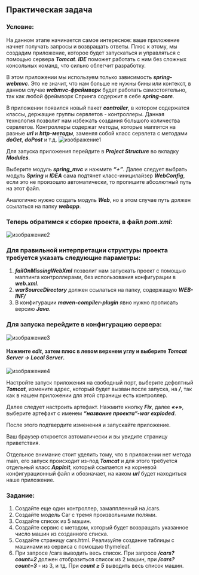 ## Практическая задача
### Условие:
На данном этапе начинается самое интересное: ваше приложение начнет получать запросы и возвращать ответы. Плюс к этому, мы создадим приложение, которое будет запускаться и управляться с помощью сервера ***Tomcat***. ***IDE*** поможет работать с ним без сложных консольных команд, что сильно облегчит разработку.

В этом приложении мы используем только зависимость ***spring-webmvc***. Это не значит, что нам больше не нужны бины или контекст, в данном случае ***webmvc-фреймворк*** будет работать самостоятельно, так как любой фреймворк Спринга содержит в себе ***spring-core***.

В приложении появился новый пакет ***controller***, в котором содержатся классы, держащие группы сервлетов - контроллеры. Данная технология позволит нам избежать создания большого количества сервлетов. Контроллеры содержат методы, которые маппятся на разные ***url*** и ***http-методы***, заменяя собой класс сервлета с методами ***doGet***, ***doPost*** и т.д.
![изображение1](https://lh6.googleusercontent.com/V0zHFfJUyF5SQXFwhSYqJhvFycC9unMxUg3ca233LFTeBO9wKsT-2nNGWyIfhUhckqiQZS0IF2xwL1DY7F2B9kQMG1qqNRhCva2KtVp9-XZ-NoZiBPjEp1fO_sM1v3Db78nv_44T)

Для запуска приложения перейдите в ***Project Structure*** во вкладку ***Modules***.

Выберите модуль ***spring_mvc*** и нажмите ***“+”***. Далее следует выбрать модуль ***Spring*** и ***IDEA*** сама подтянет класс-иницилайзер ***WebConfig***, если это не произошло автоматически, то пропишите абсолютный путь на этот файл. 

Аналогично нужно создать модуль ***Web***, но в этом случае путь должен ссылаться на папку ***webapp***.

### Теперь обратимся к сборке проекта, в файл ***pom.xml***:
![изображение2](https://sun9-55.userapi.com/c857124/v857124447/f0d41/ACNc4bfWMvA.jpg)

### Для правильной интерпретации структуры проекта требуется указать следующие параметры:
1) ***failOnMissingWebXml*** позволит нам запускать проект с помощью маппинга контроллерами, без использования конфигурации в ***web.xml***.
2) ***warSourceDirectory*** должен ссылаться на папку, содержащую ***WEB-INF/***
3) В конфигурации ***maven-compiler-plugin*** явно нужно прописать версию ***Java***.
### Для запуска перейдите в конфигурацию сервера:
![изображение3](https://lh5.googleusercontent.com/QCbN9RnuFYJoLdEg-rkrg_fph9mg7LC1mVJGKhmk3rcDVuk1OLjLIqt3JvI_Q823uoUC99y34x0cv0T_rfcfgKoy_u8K3tiCNCZLF-s6XDlj9L7oQkCFJZBX0PoFtFReRQUs_c_s)

#### Нажмите ***edit***, затем плюс в левом верхнем углу и выберите ***Tomcat Server -> Local Server***.
![изображение4](https://lh5.googleusercontent.com/WIXIb9-WpoQnNYamC0mFTLFg2BhuOIWO3UV4x5FwZVU2YAGg2fYldatFERakFI89bhkpIVpw-UA1TeX4OfXo6mhwRobfm3z20D_gxW1yabksOY-R0umL2AzSkU2WGZ0WkDOjc76t)

Настройте запуск приложения на свободный порт, выберите дефолтный ***Tomcat***, измените адрес, который будет вызван после запуска, на ***/***, так как в нашем приложении для этой страницы есть контроллер.

Далее следует настроить артефакт. Нажмите кнопку ***Fix***, далее ***«+»***, выберите артефакт с именем ***“название проекта”-war exploded***.

После этого подтвердите изменения и запускайте приложение.

Ваш браузер откроется автоматически и вы увидите страницу приветствия.

Отдельное внимание стоит уделить тому, что в приложении нет метода main, его запуск происходит из-под ***Tomcat*** и для этого требуется отдельный класс ***AppInit***, который ссылается на корневой конфигурационный файл и обозначает, на каком ***url*** будет находиться наше приложение.

### Задание:
1. Создайте еще один контроллер, замаппленный на /cars.
2. Создайте модель Car с тремя произвольными полями.
3. Создайте список из 5 машин.
4. Создайте сервис с методом, который будет возвращать указанное число машин из созданного списка.
5. Создайте страницу cars.html. Реализуйте создание таблицы с машинами из сервиса с помощью thymeleaf.
6. При запросе /cars выводить весь список. При запросе ***/cars?count=2*** должен отобразиться список из 2 машин,
   при ***/cars?count=3*** - из 3, и тд. При ***count ≥ 5*** выводить весь список машин.
